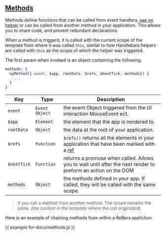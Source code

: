 ## [Methods](#methods)

Methods define functions that can be called from event handlers, [see on helper](#the-on-helper) or can be called from another method in your application. This allows you to share code, and prevent redundant declarations.

When a method is triggerd, it is called with the current scope of the template from where it was called `this`, similar to how Handlebars helpers are called with `this` as the scope of which the helper was triggered.

The first param when invoked is an object containing the following.

```javascript
methods: {
  myMethod({ event, $app, rootData, $refs, $nextTick, methods}) {
    ...
  }
}
```

| Key | Type | Description |
| - | - | - |
| `event` | `Event Object` | the event Object triggered from the UI interaction MouseEvent ect. |
| `$app` | `Element` | the element that the app is rendered to. |
| `rootData` | `Object` | the data at the root of your application. |
| `$refs` | `Function` | `$refs()` returns all the elements in your application that have been marked with a [ref](#the-ref-helper) |
| `$nextTick` | `Function` | returns a promose when called. Allows you to wait until after the next render to preform an action on the DOM |
| `methods` | `Object` | the methods defined in your app. If called, they will be called with the same scope. |

> If you call a method from another method. The scope remains the same. _(the context in the template where the call originated)_

Here is an example of chaining methods from within a ReBars appliction.

{{ example for-docs/methods.js }}
